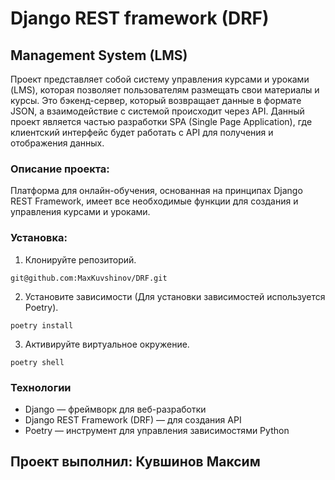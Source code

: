 # Django REST framework (DRF)

## Management System (LMS)
Проект представляет собой систему управления курсами и уроками (LMS), которая позволяет пользователям размещать свои материалы и курсы. 
Это бэкенд-сервер, который возвращает данные в формате JSON, а взаимодействие с системой происходит через API. 
Данный проект является частью разработки SPA (Single Page Application), где клиентский интерфейс будет работать с API для получения и отображения данных.
### Описание проекта:
Платформа для онлайн-обучения, основанная на принципах Django REST Framework, имеет все необходимые функции для создания и управления курсами и уроками.

### Установка:
1. Клонируйте репозиторий.

 `git@github.com:MaxKuvshinov/DRF.git`

2. Установите зависимости (Для установки зависимостей используется Poetry).

 `poetry install`

3. Активируйте виртуальное окружение.

 `poetry shell`

### Технологии
- Django — фреймворк для веб-разработки
- Django REST Framework (DRF) — для создания API
- Poetry — инструмент для управления зависимостями Python

## Проект выполнил: Кувшинов Максим
